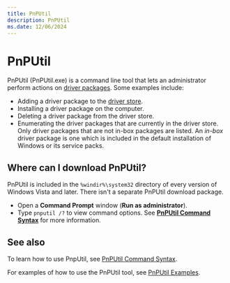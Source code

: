 ```yaml
---
title: PnPUtil
description: PnPUtil
ms.date: 12/06/2024
---
```


# PnPUtil

PnPUtil (PnPUtil.exe) is a command line tool that lets an administrator perform actions on [driver packages](../install/driver-packages.md). Some examples include:

- Adding a driver package to the [driver store](../install/driver-store.md).
- Installing a driver package on the computer.
- Deleting a driver package from the driver store.
- Enumerating the driver packages that are currently in the driver store. Only driver packages that are not in-box packages are listed. An *in-box* driver package is one which is included in the default installation of Windows or its service packs.

## Where can I download PnPUtil?

PnPUtil is included in the `%windir%\system32` directory of every version of Windows Vista and later. There isn't a separate PnPUtil download package.

- Open a **Command Prompt** window (**Run as administrator**).
- Type `pnputil /?` to view command options. See [**PnPUtil Command Syntax**](pnputil-command-syntax.md) for more information.

## See also 

To learn how to use PnpUtil, see [PnPUtil Command Syntax](pnputil-command-syntax.md).

For examples of how to use the PnPUtil tool, see [PnPUtil Examples](pnputil-examples.md).

